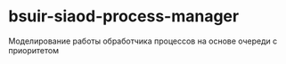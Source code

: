 # bsuir-siaod-process-manager
Моделирование работы обработчика процессов на основе очереди с приоритетом
